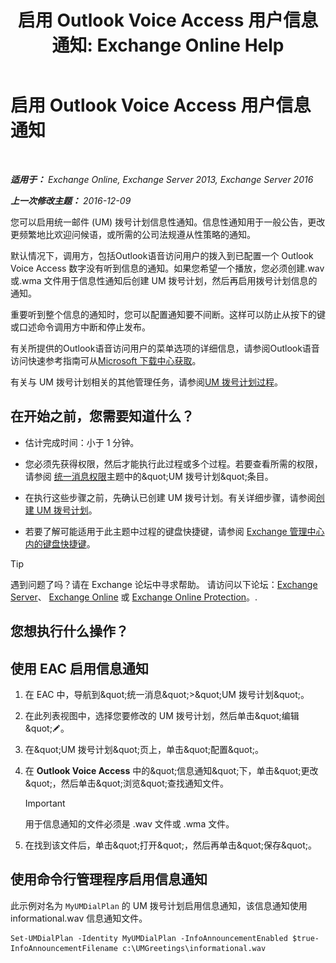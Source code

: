 ﻿---
title: '启用 Outlook Voice Access 用户信息通知: Exchange Online Help'
TOCTitle: 启用 Outlook Voice Access 用户信息通知
ms:assetid: b69ed0e1-f978-498a-963e-42a047678db4
ms:mtpsurl: https://technet.microsoft.com/zh-cn/library/Bb124344(v=EXCHG.150)
ms:contentKeyID: 50556664
ms.date: 05/23/2018
mtps_version: v=EXCHG.150
ms.translationtype: MT
---

# 启用 Outlook Voice Access 用户信息通知

 

_**适用于：** Exchange Online, Exchange Server 2013, Exchange Server 2016_

_**上一次修改主题：** 2016-12-09_

您可以启用统一邮件 (UM) 拨号计划信息性通知。信息性通知用于一般公告，更改更频繁地比欢迎问候语，或所需的公司法规遵从性策略的通知。

默认情况下，调用方，包括Outlook语音访问用户的拨入到已配置一个 Outlook Voice Access 数字没有听到信息的通知。如果您希望一个播放，您必须创建.wav 或.wma 文件用于信息性通知后创建 UM 拨号计划，然后再启用拨号计划信息的通知。

重要听到整个信息的通知时，您可以配置通知要不间断。这样可以防止从按下的键或口述命令调用方中断和停止发布。

有关所提供的Outlook语音访问用户的菜单选项的详细信息，请参阅Outlook语音访问快速参考指南可从[Microsoft 下载中心获取](https://go.microsoft.com/fwlink/p/?linkid=272767)。

有关与 UM 拨号计划相关的其他管理任务，请参阅[UM 拨号计划过程](um-dial-plan-procedures-exchange-2013-help.md)。

## 在开始之前，您需要知道什么？

  - 估计完成时间：小于 1 分钟。

  - 您必须先获得权限，然后才能执行此过程或多个过程。若要查看所需的权限，请参阅 [统一消息权限](unified-messaging-permissions-exchange-2013-help.md)主题中的\&quot;UM 拨号计划\&quot;条目。

  - 在执行这些步骤之前，先确认已创建 UM 拨号计划。有关详细步骤，请参阅[创建 UM 拨号计划](create-a-um-dial-plan-exchange-2013-help.md)。

  - 若要了解可能适用于此主题中过程的键盘快捷键，请参阅 [Exchange 管理中心内的键盘快捷键](keyboard-shortcuts-in-the-exchange-admin-center-exchange-online-protection-help.md)。

> [!tip]
> 遇到问题了吗？请在 Exchange 论坛中寻求帮助。 请访问以下论坛：<a href="https://go.microsoft.com/fwlink/p/?linkid=60612">Exchange Server</a>、 <a href="https://go.microsoft.com/fwlink/p/?linkid=267542">Exchange Online</a> 或 <a href="https://go.microsoft.com/fwlink/p/?linkid=285351">Exchange Online Protection</a>。.


## 您想执行什么操作？

## 使用 EAC 启用信息通知

1.  在 EAC 中，导航到\&quot;统一消息\&quot;\>\&quot;UM 拨号计划\&quot;。

2.  在此列表视图中，选择您要修改的 UM 拨号计划，然后单击\&quot;编辑\&quot;![编辑图标](images/Bb124582.6f53ccb2-1f13-4c02-bea0-30690e6ea71d(EXCHG.150).gif "编辑图标")。

3.  在\&quot;UM 拨号计划\&quot;页上，单击\&quot;配置\&quot;。

4.  在 **Outlook Voice Access** 中的\&quot;信息通知\&quot;下，单击\&quot;更改\&quot;，然后单击\&quot;浏览\&quot;查找通知文件。
    
    > [!important]
    > 用于信息通知的文件必须是 .wav 文件或 .wma 文件。


5.  在找到该文件后，单击\&quot;打开\&quot;，然后再单击\&quot;保存\&quot;。

## 使用命令行管理程序启用信息通知

此示例对名为 `MyUMDialPlan` 的 UM 拨号计划启用信息通知，该信息通知使用 informational.wav 信息通知文件。

    Set-UMDialPlan -Identity MyUMDialPlan -InfoAnnouncementEnabled $true-InfoAnnouncementFilename c:\UMGreetings\informational.wav

